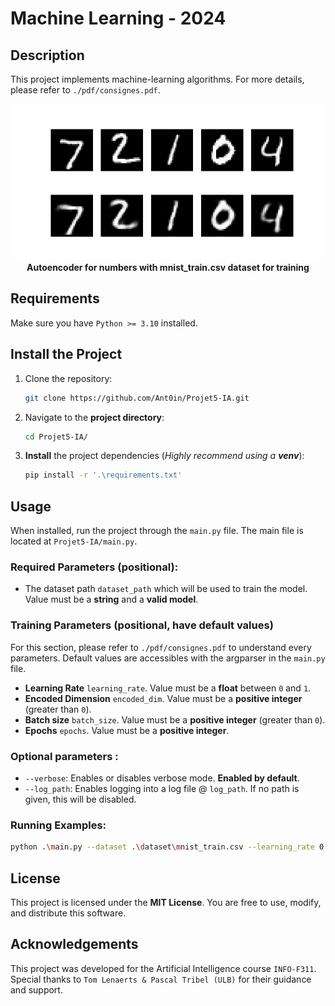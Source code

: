 # Machine Learning - 2024


## Description

This project implements machine-learning algorithms. For more details, please refer to `./pdf/consignes.pdf`.

<p align="center">
  <img src="./pdf/numbers.png" alt="intro problem" width="500"/>
  <br/>
  <strong>Autoencoder for numbers with mnist_train.csv dataset for training</strong>
</p>


## Requirements

Make sure you have `Python >= 3.10` installed.


## Install the Project

1. Clone the repository:
   ```bash
   git clone https://github.com/Ant0in/Projet5-IA.git
   ```

2. Navigate to the **project directory**:
   ```bash
   cd Projet5-IA/
   ```

3. **Install** the project dependencies (*Highly recommend using a **venv***):
   ```bash
   pip install -r '.\requirements.txt'
   ```


## Usage

When installed, run the project through the `main.py` file. 
The main file is located at `Projet5-IA/main.py`.

### Required Parameters (positional):
- The dataset path `dataset_path` which will be used to train the model. Value must be a **string** and a **valid model**.

### Training Parameters (positional, have default values)

For this section, please refer to `./pdf/consignes.pdf` to understand every parameters. Default values are accessibles with the argparser in the `main.py` file.

- **Learning Rate** `learning_rate`. Value must be a **float** between `0` and `1`.
- **Encoded Dimension** `encoded_dim`. Value must be a **positive integer** (greater than `0`).
- **Batch size** `batch_size`. Value must be a **positive integer** (greater than `0`).
- **Epochs** `epochs`. Value must be a **positive integer**.


### Optional parameters : 

- `--verbose`: Enables or disables verbose mode. **Enabled by default**.
- `--log_path`: Enables logging into a log file @ `log_path`. If no path is given, this will be disabled.


### Running Examples:

```bash
python .\main.py --dataset .\dataset\mnist_train.csv --learning_rate 0.01 --batch_size 32 --epochs 10
```


## License

This project is licensed under the **MIT License**. You are free to use, modify, and distribute this software.


## Acknowledgements

This project was developed for the Artificial Intelligence course `INFO-F311`. Special thanks to `Tom Lenaerts & Pascal Tribel (ULB)` for their guidance and support.

